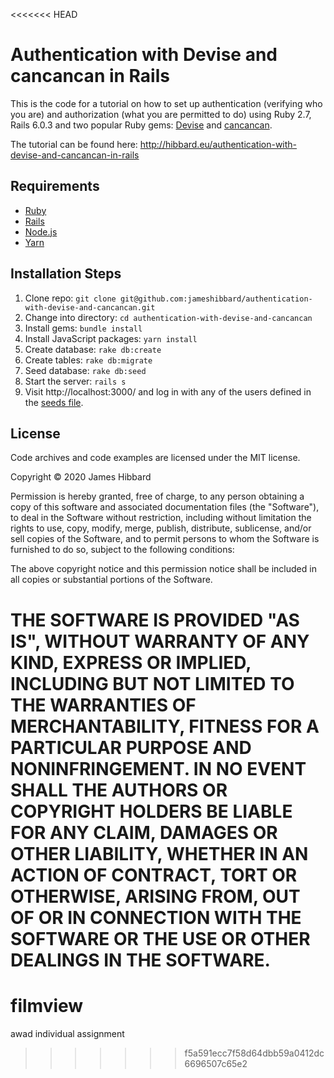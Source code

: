 <<<<<<< HEAD
# Authentication with Devise and cancancan in Rails

This is the code for a tutorial on how to set up authentication (verifying who you are) and authorization (what you are permitted to do) using Ruby 2.7, Rails 6.0.3 and two popular Ruby gems: [Devise](https://github.com/heartcombo/devise) and [cancancan](https://github.com/CanCanCommunity/cancancan).

The tutorial can be found here: http://hibbard.eu/authentication-with-devise-and-cancancan-in-rails
​
## Requirements

* [Ruby](https://www.ruby-lang.org/en/)
* [Rails](https://rubyonrails.org/)
* [Node.js](http://nodejs.org/)
* [Yarn](https://yarnpkg.com/)

## Installation Steps

1. Clone repo: `git clone git@github.com:jameshibbard/authentication-with-devise-and-cancancan.git`
2. Change into directory: `cd authentication-with-devise-and-cancancan`
3. Install gems: `bundle install`
4. Install JavaScript packages: `yarn install`
5. Create database: `rake db:create`
6. Create tables: `rake db:migrate`
7. Seed database: `rake db:seed`
8. Start the server: `rails s`
9. Visit http://localhost:3000/ and log in with any of the users defined in the [seeds file](https://github.com/jameshibbard/authentication-with-devise-and-cancancan/blob/master/db/seeds.rb).

## License

Code archives and code examples are licensed under the MIT license.

Copyright © 2020 James Hibbard

Permission is hereby granted, free of charge, to any person obtaining a copy of this software and associated documentation files (the "Software"), to deal in the Software without restriction, including without limitation the rights to use, copy, modify, merge, publish, distribute, sublicense, and/or sell copies of the Software, and to permit persons to whom the Software is furnished to do so, subject to the following conditions:

The above copyright notice and this permission notice shall be included in all copies or substantial portions of the Software.

THE SOFTWARE IS PROVIDED "AS IS", WITHOUT WARRANTY OF ANY KIND, EXPRESS OR IMPLIED, INCLUDING BUT NOT LIMITED TO THE WARRANTIES OF MERCHANTABILITY, FITNESS FOR A PARTICULAR PURPOSE AND NONINFRINGEMENT. IN NO EVENT SHALL THE AUTHORS OR COPYRIGHT HOLDERS BE LIABLE FOR ANY CLAIM, DAMAGES OR OTHER LIABILITY, WHETHER IN AN ACTION OF CONTRACT, TORT OR OTHERWISE, ARISING FROM, OUT OF OR IN CONNECTION WITH THE SOFTWARE OR THE USE OR OTHER DEALINGS IN THE SOFTWARE.
=======
# filmview
awad individual assignment
>>>>>>> f5a591ecc7f58d64dbb59a0412dc6696507c65e2
